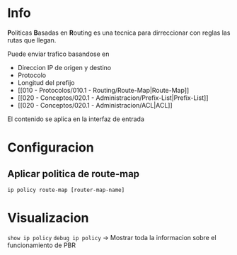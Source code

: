 # Info
**P**oliticas **B**asadas en **R**outing es una tecnica para dirreccionar con reglas las rutas que llegan.

Puede enviar trafico basandose en
- Direccion IP de origen y destino
- Protocolo
- Longitud del prefijo
- [[010 - Protocolos/010.1 - Routing/Route-Map|Route-Map]]
- [[020 - Conceptos/020.1 - Administracion/Prefix-List|Prefix-List]]
- [[020 - Conceptos/020.1 - Administracion/ACL|ACL]]

El contenido se aplica en la interfaz de entrada

# Configuracion
## Aplicar politica de route-map
```
ip policy route-map [router-map-name]
```


# Visualizacion
`show ip policy`
`debug ip policy` -> Mostrar toda la informacion sobre el funcionamiento de PBR